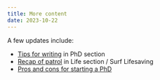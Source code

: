 ```yaml
---
title: More content
date: 2023-10-22
---
```


A few updates include: 
- [Tips for writing](/phd/tips-for-writing) in PhD section
- [Recap of patrol](/life/surf-lifesaving/patrol-days) in Life section / Surf Lifesaving
- [Pros and cons for starting a PhD](/docs/phd/pros-cons)
